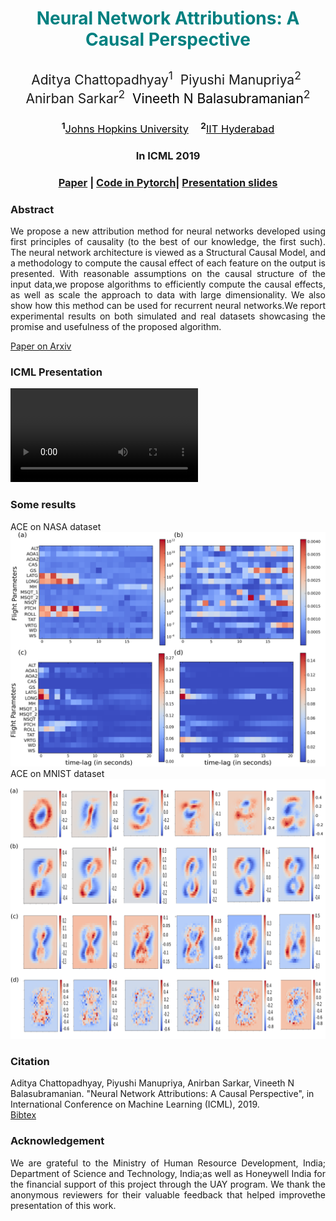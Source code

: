 <div id="primarycontent">
<center><h1 style="color:Teal">Neural Network Attributions: A Causal Perspective</h1></center>
<center><h2 style="font-weight:normal">Aditya Chattopadhyay<sup>1</sup>&nbsp;
  Piyushi Manupriya<sup>2</sup>&nbsp;
  Anirban Sarkar<sup>2</sup>&nbsp;
  <a href="https://www.iith.ac.in/~vineethnb/" style="text-decoration : none; color : #000000;">Vineeth N Balasubramanian</a><sup>2</sup></h2></center>
<center><h3><sup>1</sup><a href="http://cis.jhu.edu/" style="color:black; font-weight:normal">Johns Hopkins University</a> &nbsp;&nbsp;&nbsp;&nbsp;<sup>2</sup><a href="https://cse.iith.ac.in/" style="color:black; font-weight:normal">IIT Hyderabad</a></h3></center>
<center><h3>In ICML 2019</h3></center>
  
<center><h3><strong><a href="https://arxiv.org/pdf/1902.02302.pdf">Paper</a> | <a href="https://github.com/Piyushi-0/ACE">Code in Pytorch</a>| <a href="https://github.com/Piyushi-0/ACE/blob/master/ICML_Presentation.pdf">Presentation slides</a></strong> </h3></center>

<h3>Abstract</h3>
<div style="font-size:14px"><p align="justify">We propose a new attribution method for neural networks developed using first principles of causality (to the best of our knowledge, the first such). The neural network architecture is viewed as a Structural Causal Model, and a methodology to compute the causal effect of each feature on the output is presented. With reasonable assumptions  on  the  causal  structure  of  the  input  data,we propose algorithms to efficiently compute the causal effects, as well as scale the approach to data with large dimensionality. We also show how this method can be used for recurrent neural networks.We report experimental results on both simulated and real datasets showcasing the promise and usefulness of the proposed algorithm.</p></div>
   
<a href="https://arxiv.org/pdf/1902.02302.pdf">Paper on Arxiv</a>
<p></p>
<h3>ICML Presentation</h3>
<p>
<video controls preload> 
    <source src="ICML19_Aditya.mp4"></source> 
</video>
</p>

<h3>Some results</h3>
<p>ACE on NASA dataset
<a href="https://github.com/Piyushi-0/ACE/blob/master/docs/imgs/aircraft_causality.png">
<img src="imgs/aircraft_causality.png" width="1000"> </a>
ACE on MNIST dataset
<a href="https://github.com/Piyushi-0/ACE/blob/master/docs/imgs/mnist_causality.png">
<img src="imgs/mnist_causality.png" width="1000"> </a>
</p>

<h3>Citation</h3>
<p>Aditya Chattopadhyay, Piyushi Manupriya, Anirban Sarkar, Vineeth N Balasubramanian. "Neural Network Attributions: A Causal Perspective", in International Conference on Machine Learning (ICML), 2019.
<br>
<a href="https://github.com/Piyushi-0/ACE/blob/master/pmlr-v97-chattopadhyay19a.bib">Bibtex</a>
</p>

<h3>Acknowledgement</h3>
<p align="justify">We are grateful to the Ministry of Human Resource Development, India; Department of Science and Technology, India;as well as Honeywell India for the financial support of this project through the UAY program. We thank the anonymous reviewers for their valuable feedback that helped improvethe presentation of this work.</p>


